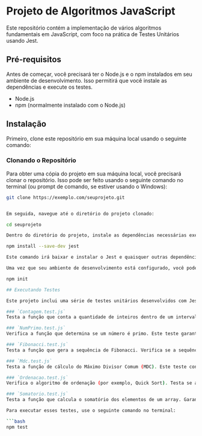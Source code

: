 # Projeto de Algoritmos JavaScript

Este repositório contém a implementação de vários algoritmos fundamentais em JavaScript, com foco na prática de Testes Unitários usando Jest.

## Pré-requisitos

Antes de começar, você precisará ter o Node.js e o npm instalados em seu ambiente de desenvolvimento. Isso permitirá que você instale as dependências e execute os testes.

- Node.js
- npm (normalmente instalado com o Node.js)

## Instalação

Primeiro, clone este repositório em sua máquina local usando o seguinte comando:

### Clonando o Repositório

Para obter uma cópia do projeto em sua máquina local, você precisará clonar o repositório. Isso pode ser feito usando o seguinte comando no terminal (ou prompt de comando, se estiver usando o Windows):

```bash
git clone https://exemplo.com/seuprojeto.git


Em seguida, navegue até o diretório do projeto clonado:

cd seuprojeto

Dentro do diretório do projeto, instale as dependências necessárias executando:

npm install --save-dev jest

Este comando irá baixar e instalar o Jest e quaisquer outras dependências listadas no seu arquivo package.json.

Uma vez que seu ambiente de desenvolvimento está configurado, você pode inicializar seu projeto Node.js. Navegue até o diretório do projeto no terminal e execute o seguinte comando:

npm init

## Executando Testes

Este projeto inclui uma série de testes unitários desenvolvidos com Jest para validar a lógica dos algoritmos implementados. Abaixo estão os detalhes sobre cada arquivo de teste e as funções que eles testam:

### `Contagem.test.js`
Testa a função que conta a quantidade de inteiros dentro de um intervalo específico em um array. Verifica se a função conta corretamente os números que estão dentro dos limites definidos e são inteiros.

### `NumPrimo.test.js`
Verifica a função que determina se um número é primo. Este teste garante que a função identifique corretamente números primos e não primos.

### `Fibonacci.test.js`
Testa a função que gera a sequência de Fibonacci. Verifica se a sequência é gerada corretamente para um determinado número de termos.

### `Mdc.test.js`
Testa a função de cálculo do Máximo Divisor Comum (MDC). Este teste confirma se a função calcula corretamente o MDC para pares de números.

### `Ordenacao.test.js`
Verifica o algoritmo de ordenação (por exemplo, Quick Sort). Testa se a função consegue ordenar corretamente uma variedade de arrays, incluindo arrays com números negativos e positivos.

### `Somatorio.test.js`
Testa a função que calcula o somatório dos elementos de um array. Garante que a função some corretamente todos os elementos, independentemente de serem positivos ou negativos.

Para executar esses testes, use o seguinte comando no terminal:

```bash
npm test




